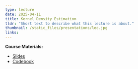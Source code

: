 ```yaml
---
type: lecture
date: 2025-04-11
title: Kernel Density Estimation
tldr: "Short text to describe what this lecture is about."
thumbnail: /static_files/presentations/lec.jpg
links: 
---
```

**Course Materials:**
- [Slides](https://ml-graph.github.io/spring-2025/static_files/presentations/slides/2-Gen-Kernel.pdf)
- [Codebook](https://ml-graph.github.io/spring-2025/static_files/codes/2-Gen-Kernel.ipynb)
